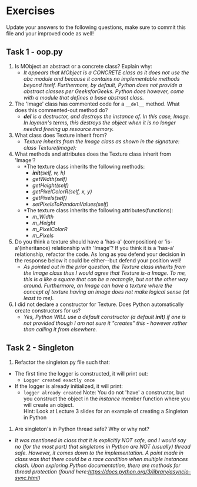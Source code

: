 # Exercises

Update your answers to the following questions, make sure to commit this file and your improved code as well!


## Task 1 - oop.py

1. Is MObject an abstract or a concrete class? Explain why:
	- *It appears that MObject is a CONCRETE class as it does not use the abc module and because it contains no implementable methods beyond itself. Furthermore, by default, Python does not provide a abstract classes per GeeksforGeeks. Python does however, come with a module that defines a base abstract class.*
1. The 'Image' class has commented code for a `__del__` method. What does this commented-out method do?
	- *__del__ is a destructor, and destroys the instance of. In this case, Image. In layman's terms, this destroys the object when it is no longer needed freeing up resource memory.*
1. What class does Texture inherit from?
	- *Texture inherits from the Image class as shown in the signature: class Texture(Image):*
1. What methods and attributes does the Texture class inherit from 'Image'? 
	- *The texture class inherits the following methods:
    	- *__init__(self, w, h)*
        - *getWidth(self)*
        - *getHeight(self)*
        - *getPixelColorR(self, x, y)*
        - *getPixels(self)*
        - *setPixelsToRandomValues(self)*
    - *The texture class inherits the following attributes(functions):
        - *m_Width*
        - *m_Height*
        - *m_PixelColorR*
        - *m_Pixels*
1. Do you think a texture should have a 'has-a' (composition) or 'is-a'(inheritance) relationship with 'Image'? If you think it is a 'has-a' relationship, refactor the code. As long as you defend your decision in the response below it could be either--but defend your position well!
	- *As pointed out in the prior question, the Texture class inherits from the Image class thus I would agree that Texture is-a Image. To me, this is a like a square that can be a rectangle, but not the other way around. Furthermore, an Image can have a texture where the concept of texture having an image does not make logical sense (at least to me).*
1. I did not declare a constructor for Texture. Does Python automatically create constructors for us? 
	- *Yes, Python WILL use a default constructor (a default __init__) if one is not provided though I am not sure it "creates" this - however rather than calling it from elsewhere.*

## Task 2 - Singleton

1. Refactor the singleton.py file such that:
  - The first time the logger is constructed, it will print out:
  	-  `Logger created exactly once`
  - If the logger is already initialized, it will print:
  	-  `logger already created`
Note: You do not 'have' a constructor, but you construct the object in the *instance* member function where you will create an object.  
Hint: Look at Lecture 3 slides for an example of creating a Singleton in Python

1. Are singleton's in Python thread safe? Why or why not?

- *It was mentioned in class that it is explicitly NOT safe, and I would say no (for the most part) that singletons in Python are NOT (usually) thread safe. However, it comes down to the implementation. A point made in class was that there could be a race condition when multiple instances clash. Upon exploring Python documentation, there are methods for thread protection (found here:https://docs.python.org/3/library/asyncio-sync.html)*  
  
